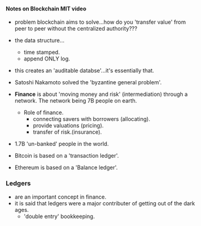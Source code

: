#### Notes on Blockchain MIT video

- problem blockchain aims to solve...how do you 'transfer value' from peer to peer without the centralized authority???
- the data structure...

  - time stamped.
  - append ONLY log.

- this creates an 'auditable databse'...it's essentially that.
- Satoshi Nakamoto solved the 'byzantine general problem'.
- **Finance** is about 'moving money and risk' (intermediation) through a network. The network being 7B people on earth.

  - Role of finance.
    - connecting savers with borrowers (allocating).
    - provide valuations (pricing).
    - transfer of risk.(insurance).

- 1.7B 'un-banked' people in the world.

- Bitcoin is based on a 'transaction ledger'.
- Ethereum is based on a 'Balance ledger'.

### Ledgers

- are an important concept in finance.
- it is said that ledgers were a major contributer of getting out of the dark ages.
  - 'double entry' bookkeeping.
